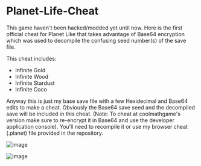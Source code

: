 # Planet-Life-Cheat
This game haven't been hacked/modded yet until now. Here is the first official cheat for Planet Like that takes advantage of Base64 encryption which was used to decompile the confusing seed number(s) of the save file.

This cheat includes:
- Infinite Gold
- Infinite Wood
- Infinite Stardust
- Infinite Coco

Anyway this is just my base save file with a few Hexidecimal and Base64 edits to make a cheat.
Obviously the Base64 save seed and the decompiled save will be included in this cheat. (Note: To cheat at coolmathgame's version make sure to re-encrypt it in Base64 and use the developer application console).
You'll need to recompile it or use my browser cheat (.planet) file provided in the repository.

![image](https://user-images.githubusercontent.com/78656905/138370958-50497b46-d567-4b14-b22f-97b80a65c3eb.png)

![image](https://user-images.githubusercontent.com/78656905/138371249-541e0cfa-dcd8-4ebe-b387-a14c94c96d66.png)
